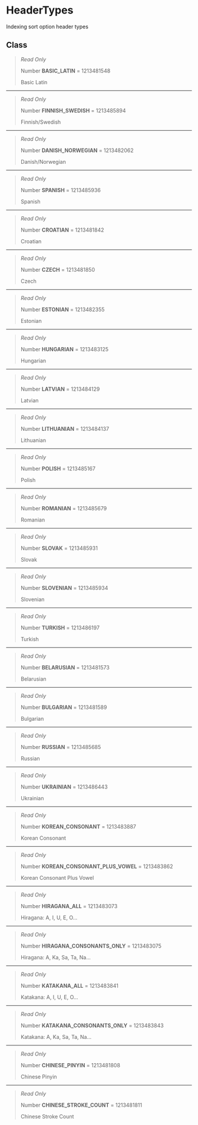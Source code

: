# HeaderTypes
Indexing sort option header types

## Class
> *Read Only* 
> 
> Number **BASIC_LATIN** = 1213481548
> 
> Basic Latin
*** 
> *Read Only* 
> 
> Number **FINNISH_SWEDISH** = 1213485894
> 
> Finnish/Swedish
*** 
> *Read Only* 
> 
> Number **DANISH_NORWEGIAN** = 1213482062
> 
> Danish/Norwegian
*** 
> *Read Only* 
> 
> Number **SPANISH** = 1213485936
> 
> Spanish
*** 
> *Read Only* 
> 
> Number **CROATIAN** = 1213481842
> 
> Croatian
*** 
> *Read Only* 
> 
> Number **CZECH** = 1213481850
> 
> Czech
*** 
> *Read Only* 
> 
> Number **ESTONIAN** = 1213482355
> 
> Estonian
*** 
> *Read Only* 
> 
> Number **HUNGARIAN** = 1213483125
> 
> Hungarian
*** 
> *Read Only* 
> 
> Number **LATVIAN** = 1213484129
> 
> Latvian
*** 
> *Read Only* 
> 
> Number **LITHUANIAN** = 1213484137
> 
> Lithuanian
*** 
> *Read Only* 
> 
> Number **POLISH** = 1213485167
> 
> Polish
*** 
> *Read Only* 
> 
> Number **ROMANIAN** = 1213485679
> 
> Romanian
*** 
> *Read Only* 
> 
> Number **SLOVAK** = 1213485931
> 
> Slovak
*** 
> *Read Only* 
> 
> Number **SLOVENIAN** = 1213485934
> 
> Slovenian
*** 
> *Read Only* 
> 
> Number **TURKISH** = 1213486197
> 
> Turkish
*** 
> *Read Only* 
> 
> Number **BELARUSIAN** = 1213481573
> 
> Belarusian
*** 
> *Read Only* 
> 
> Number **BULGARIAN** = 1213481589
> 
> Bulgarian
*** 
> *Read Only* 
> 
> Number **RUSSIAN** = 1213485685
> 
> Russian
*** 
> *Read Only* 
> 
> Number **UKRAINIAN** = 1213486443
> 
> Ukrainian
*** 
> *Read Only* 
> 
> Number **KOREAN_CONSONANT** = 1213483887
> 
> Korean Consonant
*** 
> *Read Only* 
> 
> Number **KOREAN_CONSONANT_PLUS_VOWEL** = 1213483862
> 
> Korean Consonant Plus Vowel
*** 
> *Read Only* 
> 
> Number **HIRAGANA_ALL** = 1213483073
> 
> Hiragana: A, I, U, E, O...
*** 
> *Read Only* 
> 
> Number **HIRAGANA_CONSONANTS_ONLY** = 1213483075
> 
> Hiragana: A, Ka, Sa, Ta, Na...
*** 
> *Read Only* 
> 
> Number **KATAKANA_ALL** = 1213483841
> 
> Katakana: A, I, U, E, O...
*** 
> *Read Only* 
> 
> Number **KATAKANA_CONSONANTS_ONLY** = 1213483843
> 
> Katakana: A, Ka, Sa, Ta, Na...
*** 
> *Read Only* 
> 
> Number **CHINESE_PINYIN** = 1213481808
> 
> Chinese Pinyin
*** 
> *Read Only* 
> 
> Number **CHINESE_STROKE_COUNT** = 1213481811
> 
> Chinese Stroke Count

